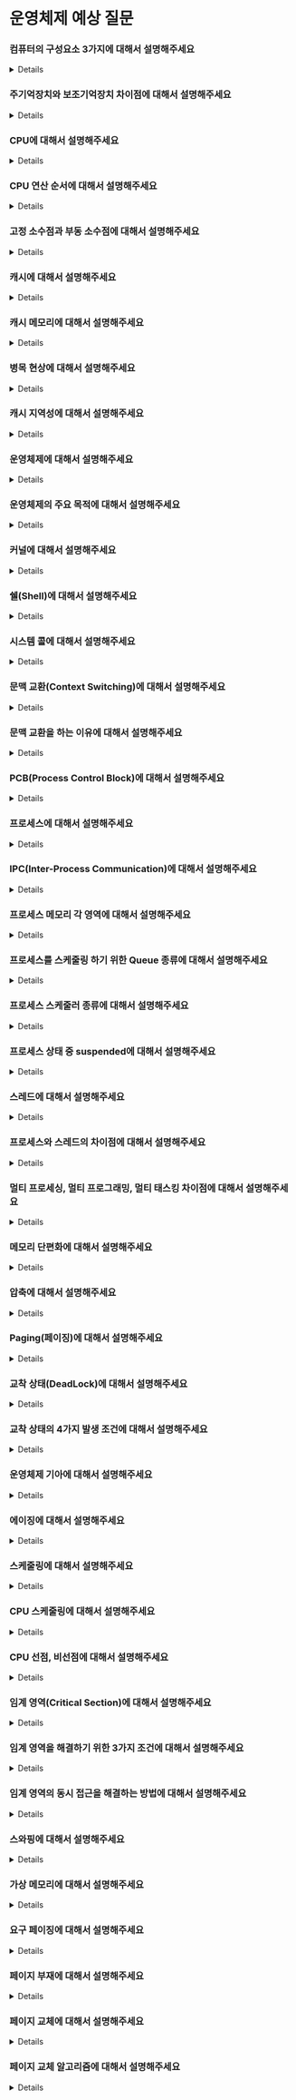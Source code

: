 # 운영체제 예상 질문

### 컴퓨터의 구성요소 3가지에 대해서 설명해주세요

<details>

컴퓨터의 구성요소는 CPU, 데이터를 저장하는 기억장치, 키보드나 모니터와 같은 입출력 장치로 구성되어 있습니다.

</details>

### 주기억장치와 보조기억장치 차이점에 대해서 설명해주세요

<details>

주기억장치는 보조기억장치보다 메인보드 상에서 물리적으로 CPU에 가까이 위치하며 읽고 쓰는 작업의 속도가 더 빠릅니다.
또한 보조기억장치가 주기억장치보다 데이터를 저장할 수 있는 크기가 크고 가격이 저렴합니다.

</details>

### CPU에 대해서 설명해주세요

<details>

CPU는 명령어의 해석과 자료의 연산 및 비교 등의 처리를 제어하는 컴퓨터 핵심 장치입니다.
CPU의 구성요소는 CU(Control Unit), ALU(Arithmetic and Logical Unit), Register로 나뉘어있습니다.
CU는 제어 장치로 컴퓨터 시스템의 작동을 통제하고 지시하는 장치를 말하며 프로그램 명령어에 따라 해독하고, 명령어 실행에 필요한 제어 신호를 기억장치, 연산장치, 입출력 장치에 보내는 것을 말합니다.
ALU는 연산 장치로 연산에 필요한 자료를 입력받아 산술, 논리, 관계, 쉬프트 등 다양한 연산을 수행하는 장치를 말합니다.
레지스터는 중앙 처리 장치(CPU)에 있는 소규모의 고속 기억장치를 말하며 명령어 주소, 연산에 필요한 데이터의 임시 저장 공간으로 사용됩니다.

</details>

### CPU 연산 순서에 대해서 설명해주세요

<details>

CPU 연산 순서는 메모리상의 프로그램 카운터가 가르키는 명령어를 CPU로 적재를 하는 Fetch를 거치고 명령어를 해석하는 Decode, 그리고 해석된 명령어에 따라 연산을 수행하는 Execute 단계를 수행하게 됩니다. 마지막으로 명령어대로 처리된 데이터를 메모리에 기록하는 Writeback이 수행됩니다.

</details>

### 고정 소수점과 부동 소수점에 대해서 설명해주세요

<details>

고정, 부동 소수점은 이진법에서 소수점들을 표현하기 위해서 나온 표현식입니다.
고정 소수점은 총 32비트로 부호를 나타내는 1비트, 정수 15비트, 소수부 16비트로 나눠져 표현을 하게 됩니다.
하지만 이 방식을 이용하게 되면 표현할 수 있는 실수의 범위가 작아 부동 소수점이라는 방식을 이용해서 소수점을 보통 사용합니다.
부동 소수점은 float의 경우 부호 1비트 지수 8비트 가수 23비트로 표현이 가능하고 double의 경우 부호 1비트 지수 11비트 가수 52비트로 고정소수점보다 더 큰 범위를 소수를 표현 가능합니다. 하지만 정밀도 문제가 있어 컴퓨터에서 실수를 다룰 때 연산에 오차가 생길 수 있습니다.

</details>

### 캐시에 대해서 설명해주세요

<details>

캐시는 자주 사용되는 데이터를 가까운 곳에 배치시켜 저장시켜놓고 필요할 때 빠르게 가져다가 쓸 수 있도록 하는 것입니다.

</details>

### 캐시 메모리에 대해서 설명해주세요

<details>

캐시 메모리는 CPU와 메인 메모리인 RAM 사이의 병목현상을 완화하기 위해서 생겨난 메모리입니다.
CPU는 바로 RAM으로 가서 데이터를 꺼내는 것이 아니라 물리적으로 더 가까운 캐시 메모리에서 데이터를 있는지 확인하고 있다면 바로 꺼내서 사용하고 아니라면 램으로 가서 데이터를 가져오게 됩니다. 이때 캐시에 원하는 데이터가 있다면 캐시 히트 없다면 캐시 미스라고 합니다.

</details>

### 병목 현상에 대해서 설명해주세요

<details>

어떤 기기의 두 구성 요소의 성능 차이로 인해서 다른 하나의 잠재 성능을 제한하는 것을 말합니다.

</details>

### 캐시 지역성에 대해서 설명해주세요

<details>

캐시 메모리의 리소스는 무한하지 않기 때문에 적절하게 이용해야지 효율을 높일 수 있습니다. 그래서 효과를 극대화하기 위해서 사용하는 것이 지역성입니다.
지역성에는 시간, 공간, 순차 지역성이 있습니다.
시간 지역성은 가까운 시일 내에 한 번 더 참조할 가능성이 높은 것을 말합니다.
공간 지역성은 사용한 데이터의 인근 데이터들이 참조할 가능성이 높은 것을 말합니다.
순차 지역성은 분기가 발생하지 않는 이상 순차적으로 실행될 가능성이 높은 성질을 말합니다.

</details>

### 운영체제에 대해서 설명해주세요

<details>

컴퓨터 시스템 자원들을 효율적으로 관리하고 사용자가 컴퓨터를 편리하고 효과적으로 사용할 수 있는 환경을 제공하는 프로그램들의 모임을 운영체제라고 합니다.
기본적으로 운영체제는 두 가지 모드를 제공하는 커널모드와 사용자 모드가 이에 해당됩니다.
두 가지 모드로 나눈 이유는 아무 프로그램이나 컴퓨터 자원에 접근하여 조작할 수 있다면 치명적인 오류를 발생시킬 수 있기 때문입니다. 그래서 허가된 프로그램만이 자원에 접근할 수 있게 하기 위해서입니다.
커널 모든 컴퓨터 메모리에 접근이 가능하며 모든 CPU 명령을 실행할 수 있습니다.
사용자 모드는 사용자 애플리케이션을 실행하는 상태로 하드웨어에 직접 접근을 불가능하고 System call 호출 하여 일시적으로 커널모드로 전환하여 메모리를 할당받습니다.

</details>

### 운영체제의 주요 목적에 대해서 설명해주세요

<details>

운영 체제의 주요 목적은 두 가지가 있습니다.
하나는 컴퓨터 자원을 효율적으로 관리하기 위함이고 다른 하나는 컴퓨터 자원을 사용자가 편리하게 이용할 수 있는 환경을 제공하기 위함입니다.

</details>

### 커널에 대해서 설명해주세요

<details>

커널은 하드웨어와 응용 프로그램 사이에서 인터페이스를 제공하는 운영체제의 핵심 프로그램입니다. 주요 기능은 컴퓨터에 속한 자원에 대한 접근을 중재하는 것입니다.

</details>

### 쉘(Shell)에 대해서 설명해주세요

<details>

사용자가 컴퓨터에게 전달하는 명령을 해석하는 프로그램을 말합니다. 즉 커널과 사용자간의 다리 역할을 수행합니다.

</details>

### 시스템 콜에 대해서 설명해주세요

<details>

커널 영역의 기능을 사용자 모드가 접근할 수 있도록 도와주는 기능을 시스템 콜이라고 합니다.
이렇게 시스템 콜을 사용해서 접근하는 이유는 보안을 위해 유저 애플리케이션이 직접 컴퓨터 자원에 접근할 수 없도록 막아놓았기 때문입니다.

</details>

### 문맥 교환(Context Switching)에 대해서 설명해주세요

<details>

현재 진행하고 있는 PCB에 프로세스의 상태를 저장하고 다음 진행할 프로세스 상태 값을 PCB에서 읽어 적용하는 과정을 말합니다.

</details>

### 문맥 교환을 하는 이유에 대해서 설명해주세요

<details>

문맥 교환을 해야지만 현재 task의 상태를 저장하고 다음 task의 상태를 읽어 들여 멀티태스킹이 가능하게 만들 수 있기 때문입니다.

</details>

### PCB(Process Control Block)에 대해서 설명해주세요

<details>

PCB는 특정 프로세스에 대한 중요한 정보를 저장하고 있는 운영체제 자료구조입니다. 프로세스가 생성되면 동시에 고유한 PCB를 생성하게 됩니다. PCB에 저장되는 내용은 프로세스 식별 번호 PID와 프로세스 상태, 프로세스가 다음에 실행할 명령어의 주소 PC(Program Counter), CPU 스케줄링 정보가 담겨 있습니다.

</details>

### 프로세스에 대해서 설명해주세요

<details>

프로세스는 컴퓨터에서 실행되고 있는 프로그램을 말합니다.
프로세스는 총 코드, 데이터, 스택, 힙 영역의 독립된 메모리 영역을 할당받습니다.
그리고 프로세스는 기본적으로 최소 하나의 스레드를 가지고 있고 독립된 메모리 영역이므로 각 프로세스의 자료구조나 변수에 직접 접근이 불가능하고 IPC를 이용해서 다른 프로세스의 자원에 접근할 수 있습니다.

</details>

### IPC(Inter-Process Communication)에 대해서 설명해주세요

<details>

IPC는 서로 독립관계에 있는 프로세스 간에 통신을 할 수 있게끔 도와주는 것으로 커널 영역에서 다음과 같은 IPC설비를 제공하고 있습니다.
종류로는 파이프, 메시지 큐, 공유 메모리가 있습니다.
파이프는 두 개의 프로세스를 연결하고 하나의 프로세스는 쓰기만 하나의 프로세스는 읽기만 할 수 있는 반이중 통신의 형태를 띠고 있습니다.
메시지 큐는 선입선출 자료구조를 가지는 통신설비로 큐는 커널에서 관리됩니다.
메모리 공유는 프로세스끼리 특정 공통의 메모리 영역을 공유하여 통신하는 방법입니다.

</details>

### 프로세스 메모리 각 영역에 대해서 설명해주세요

<details>

데이터 영역은 전역변수, 정적변수 저장되는 공간이며 프로그램 시작과 함께 할당되고 종료와 함께 소멸됩니다.
코드 영역은 실행할 프로그램 코드가 저장되는 텍스트 영역으로 CPU는 이 영역에서 저장된 명령어를 하나씩 가져가 처리합니다.
스택 영역은 함수 호출과 관계되는 지역변수, 매개변수가 저장되는 공간이고 함수 호출과 함께 생성되고 종료와 함께 해제됩니다.
힙 영역은 사용자가 직접 관리할 수 있는 메모리 공간이며 동적으로 메모리가 할당되고 해제됩니다.

</details>

### 프로세스를 스케줄링 하기 위한 Queue 종류에 대해서 설명해주세요

<details>

Job Queue, Ready Queue, Device Queue가 있습니다.
Job Queue는 현재 시스템 내에서 모든 프로세스의 집합이 담겨 있는 것을 말하고 Ready Queue는 현재 메모리 내에 있으면서 CPU를 할당받기를 기다리는 프로세스의 집합, Device Queue는 Device I/O 작업을 대기하고 있는 프로세스의 집합을 말합니다.

</details>

### 프로세스 스케줄러 종류에 대해서 설명해주세요

<details>

장기, 단기, 중기 스케줄러가 있습니다.
장기 스케줄러는 어떤 프로세스에 메모리를 할당하여 ready queue에 보낼지 결정하는 역할을 합니다.
단기 스케줄러는 CPU와 메모리 사이의 스케줄링을 담당하며, ready queue에서 cpu를 기다리는 프로세스 중 어떤 프로세스를 running 시킬지 결정하는 역할을 합니다.
중기 스케줄러는 현 시스템 메모리에 너무 많은 프로세스가 올라오는 것을 조절하는 스케줄러입니다. 메모리에 너무 많이 올라와 있다면 여유 공간을 마련하기 위해 프로세스를 메모리에서 디스크로 쫓아내는 역할을 합니다.

</details>

### 프로세스 상태 중 suspended에 대해서 설명해주세요

<details>

외부적인 이유로 프로세스의 수행이 정지된 상태로 할당된 메모리 모두 swap out된 것을 말합니다. blocked 상태는 다른 I/O 작업을 기다리는 상태이기 때문에 스스로 ready 상태로 돌아갈 수 있지만, suspended는 외부적인 이유로 suspending 되었기에 스스로 ready 상태로 돌아갈 수 없습니다.

</details>

### 스레드에 대해서 설명해주세요

<details>

스레드는 프로세스 내에서 실재 작업을 수행하는 주체를 말합니다.

</details>

### 프로세스와 스레드의 차이점에 대해서 설명해주세요

<details>

프로세스는 운영체제로부터 자원을 할당받는 작업의 단위이고 스레드는 프로세스가 할당받은 메모리를 사용하는 실행의 단위입니다.
프로세스 생성 시에 시스템 콜이 필요하고 스레드는 필요하지 않기 때문에 스레드를 생성할 때에 리소스를 절약할 수 있습니다.
프로세스들끼리는 독립된 메모리 영역을 가지고 스레드는 프로세스의 내부 스레들끼리 스택을 제외한 메모리를 공유해서 사용합니다.
그렇기에 스레드를 이용하면 문맥교환 속도가 빠르고 통신 비용이 적게 듭니다. 하지만 메모리 공간을 공유하는 만큼 동기화 문제에 대해서 주의해야 합니다.

</details>

### 멀티 프로세싱, 멀티 프로그래밍, 멀티 태스킹 차이점에 대해서 설명해주세요

<details>

멀티 프로세싱은 다수 프로세서가 다수 프로세스를 병렬적으로 처리하는 것을 말합니다.
멀티 프로그래밍은 하나의 프로세스를 처리하는 과정에서 프로세스의 처리 속도와 입출력 속도 차이로 인해 입출력 처리가 완료될 때까지 기다리는 비효율적인 상황을 해결하기 위해 입출력이 완료될 때까지 시간을 버리지 않고 다른 프로세스를 처리할 수 있도록 해주는 것을 말합니다.
멀티 태스킹은 다수의 작업을 운영체제 스케줄링에 의해 번갈아가면서 처리하는 것을 말합니다.

</details>

### 메모리 단편화에 대해서 설명해주세요

<details>

메모리의 빈 공간이 여러 개의 조각으로 나뉘는 현상을 말하고 내부 단편화, 외부 단편화 두 개의 종류로 나눠집니다.
내부 단편화는 프로세스가 필요한 메모리의 크기보다 더 큰 메모리를 할당하여 메모리가 낭비되는 현상을 말합니다.
외부 단편화는 메모리 할당, 해제가 반복되면서 작은 메모리가 중간중간 비게 되면서 실제 프로세스가 할당될 수 있는 메모리의 공간은 충분하기 중간중간 비어있어 메모리를 할당하지 못하는 것을 말합니다.

</details>

### 압축에 대해서 설명해주세요

<details>

외부 단편화를 해소하기 위해서 할당된 메모리 공간들을 한쪽으로 몰아넣어 자유 공간을 확보하는 방법을 말합니다.

</details>

### Paging(페이징)에 대해서 설명해주세요

<details>

외부 단편화를 없애기 위해 나온 메모리 관리 기법이고 하나의 프로세스가 사용하는 메모리 공간이 연속적이어야 한다는 제약을 없앤 것을 말합니다.
물리 메모리는 Frame이라는 고정 크기로 분리하고 논리 메모리는 페이지라는 고정 크기로 블록으로 분리합니다. 대신 이 문제는 내부 단편화 문제의 비중이 커질 수 있습니다.

</details>

### 교착 상태(DeadLock)에 대해서 설명해주세요

<details>

두 개 이상의 프로세스가 한정된 공유자원을 서로 요구해 자원을 얻지 못하고 계속 기다리게 되는 상태를 말합니다.

</details>

### 교착 상태의 4가지 발생 조건에 대해서 설명해주세요

<details>

교착 상태 4가지 발생 조건은 상호 배제, 점유와 대기, 비선점, 환형 대기가 있습니다.
상호 배제는 한 자원에 대해서 한 번에 한 프로세스만이 사용할 수 있어야 하는 것을 말합니다.
점유와 대기는 하나의 자원을 누군가 점유하고 있는데 다른 프로세스가 사용 중인 자원을 사용하기 위해서 대기하고 있는 상태의 프로세스가 존재해야 한다는 것입니다.
비선점은 다른 프로세스에 할당된 자원은 사용이 끝날 때까지 강제로 빼앗을 수 없어야 한다는 것을 말합니다.
순환 대기는 자원을 요구하는 프로세스들의 집합이 사이클을 이루어야 하는 것을 말합니다.

</details>

### 운영체제 기아에 대해서 설명해주세요

<details>

특정 프로세스가 우선순위가 낮거나 낮은 cpu burst time으로 인해서 자원을 계속해서 할당받지 못하는 상태를 말합니다.

</details>

### 에이징에 대해서 설명해주세요

<details>

스케줄링 시스템에서 기아 방지를 위해 사용되는 기술입니다. 특정 프로세스가 우선순위가 낮거나 cpu burst time이 낮아 계속해서 대기하는 경우, 기다린 시간에 비례해서 우선순위를 올려 가까운 시일 내에 자원을 할당받을 수 있도록 하는 기법을 말합니다.

</details>

### 스케줄링에 대해서 설명해주세요

<details>

여러 프로세스는 한정된 자원을 동시에 요구하게 되는데 이때 어떤 방식으로 자원을 나눠줄지에 대한 정책에 대해서 말합니다. 예를 들어 cpu burst 시간이나 우선순위에 따라서 리소스를 부여하는 것을 말합니다.

</details>

### CPU 스케줄링에 대해서 설명해주세요

<details>

하나의 CPU는 동시에 여러 개의 프로세스를 처리할 수 없기 때문에 한순간에 어떤 프로세스가 CPU를 사용하게 할 건지 결정하는 정책입니다.

</details>

### CPU 선점, 비선점에 대해서 설명해주세요

<details>

비선점은 이미 할당된 CPU를 다른 프로세스가 강제로 빼앗아 사용할 수 없는 스케줄링 기법입니다.
예로 FCFS, SJF, HRM이 있습니다.
FCFS는 준비상태 큐에 도착하는 순서대로 CPU를 할당하는 기법입니다.
SJF는 짧은 cpu burst 시간을 가진 프로세스에 먼저 CPU를 할당하는 기법입니다.
HRN은 SJF 기법을 보완하기 위한 것으로 높은 cpu burst 시간을 가진 프로세스의 기아 상태를 방지하기 위해서 대기 시간이 길어질수록 높은 우선순위를 부여하도록 하는 것입니다.
선점은 프로세스가 CPU를 할당받아 진행되고 있다가 현재 프로세스보다 더 높은 우선순위를 가진 프로세스가 있다면 CPU를 강제로 빼앗길 수 있는 것을 말합니다.
예로 SRTF, Priority Scheduling, RR, MQ이 있습니다.
SRTF는 현재 수행 중인 프로세스의 남은 cpu burst time 보다 짧은 cpu burst time을 가지는 프로세스가 들어오게 될 경우 CPU를 뺏기는 것을 말합니다.
우선순위 스케줄러는 현재 프로세스보다 높은 우선순위를 가지는 프로세스가 도착할 경우 현재 프로세스를 멈추고 더 높은 우선순위를 가지는 프로세스를 준비 큐 헤드에 위치시킵니다.
라운드 로빈은 각 프로세스에 우선순위를 매기지 않고 동일한 크기의 시간을 부여하여 순서대로 CPU를 할당하는 것을 말합니다.

</details>

### 임계 영역(Critical Section)에 대해서 설명해주세요

<details>

프로세스 간에 공유자원을 접근하는 데에 있어서 문제가 발생하지 않도록 한 번에 하나의 프로세스만 이용하게끔 보장해줘야 하는 영역을 말합니다.

</details>

### 임계 영역을 해결하기 위한 3가지 조건에 대해서 설명해주세요

<details>

상호 배제, 진행, 한정 대기가 있습니다.
상호 배제는 하나의 프로세스가 임계 영역에 들어가 있다면 다른 프로세스를 들어갈 수 없어야 하는 것을 말합니다.
진행은 임계 영역에 들어가려는 프로세스가 하나가 아닌 여러 개일 경우에 어떤 프로세스가 들어가야 하는지 결정해주어야 하는 것을 말합니다.
한정 대기는 다른 프로세스의 기아 방지를 위해서 한 번 임계구역에 접근했던 프로세스는 다음 임계 구역에 들어갈 때 제한을 두어야 한다는 것을 말합니다.

</details>

### 임계 영역의 동시 접근을 해결하는 방법에 대해서 설명해주세요

<details>

락, 뮤텍스, 세마포어, 모니터가 있습니다.
락은 하나의 스레드나 프로세스가 자원을 사용하고 있으면 락을 걸어 사용하지 못하게 하는 것을 말합니다. 락은 이미 사용 중인 영역에 자원을 요청하게 되면 잠금이 풀릴 때까지 무한루프가 돌면서 아무 일을 하지 않으면서 대기하게 됩니다.
뮤텍스은 0과 1로 이루어진 세마포어와 유사합니다. 뮤텍스는 락과 같이 공유 자원을 요청하고 락이 풀릴 때까지 기다려야 한다는 점은 같지만, 무한 루프를 돌며 CPU를 양보하지 않는 락과는 달리 뮤텍스는 컨텍스트 스위칭을 하면서 다른 작업을 하며 기다릴 수 있습니다.
세마포어는 이진 세마포어, 카운팅 세마포어로 나뉘어 있습니다. 이진 세마포어는 0과 1로 이루어져 있고 하나의 스레드나 프로세스의 접근만을 허용하고 카운팅 세마포어는 불린이 아닌 정수 값을 가지며 정수 값은 프로세스가 접근할 수 있는 최대 허용치를 나타내기에 하나가 아닌 지정한 정수 값만큼 여러 개의 프로세스나 스레드가 공유 자원에 접근할 수 있습니다.
모니터는 한 프로세스 내에 한 스레드만 자원에 접근을 허용하는 것을 말합니다. 즉 하나의 프로세스 안에 다른 스레드 간 동기화를 할 때 사용합니다.

</details>

### 스와핑에 대해서 설명해주세요

<details>

메모리 관리를 위해 사용되는 기법입니다. CPU busrt time이 끝난 프로세스의 메모리는 보조 기억 장치 디스크에 내리고 다른 프로세스를 메모리로 불러오는 것을 말합니다. 주 기억장치로 불러오는 과정을 swap-in 이라고 부르고 보조 기억장치로 내보내는 과정을 swap-out이라고 합니다

</details>

### 가상 메모리에 대해서 설명해주세요

<details>

다중 프로그래밍을 실현하기 위해서는 많은 프로세스를 동시에 메모리에 적재해야 한다. 그렇게 하기 위해서 기존에 프로세스 전체를 메모리 내에 올리는 방식이 아닌 일정 부분만 올려서 메모리를 올려 사용하는 것을 말합니다.
이렇게 하면 더 많은 프로세스를 메모리에 적재할 수 있기에 더 많은 프로그램을 동시에 실행할 수 있어 CPU 이용률과 처리율이 높아지고 메모리보다 더 큰 물리 메모리를 가진 프로세스 또한 적재할 수 있는 장점이 있습니다. 또한, 프로그램 전체를 swap 할 필요가 없기 때문에 swap에 필요한 입출력 시간이 줄어들게 됩니다.

</details>

### 요구 페이징에 대해서 설명해주세요

<details>

프로세스를 실행하려 할 때 프로세스 전체 메모리를 적재하는 것이 아닌 초기 실행에 필요한 부분의 메모리만 적재하는 전략을 말합니다.

</details>

### 페이지 부재에 대해서 설명해주세요

<details>

메모리에 적재되어있는 페이지 중 사용해야 할 페이지가 없는 것을 말합니다. 이때는 페이지 교체가 일어나게 됩니다.

</details>

### 페이지 교체에 대해서 설명해주세요

<details>

프로그램 실행 시에 모든 내용이 메모리에 올라와 있지 않기 때문에, 프로세스 동작에 필요한 페이지를 요청하게 되는데 물리 메모리가 가득 차 있어 메인 메모리와 보조 기억장치 사이에 스왑이 일어나야 하는데 이때 일어나는 것이 페이지 교체라고 합니다.

</details>

### 페이지 교체 알고리즘에 대해서 설명해주세요

<details>

FIFO, 최적 페이지 교체, LRU, LFU, MFU가 있습니다.
FIFO는 메인 메모리에 먼저 들어온 것 페이지부터 순서대로 변경되는 것을 말합니다.
최적 페이지 교체는 앞으로 가장 오랫동안 사용되지 않을 것 같은 페이지를 찾아 교체하는 것을 말합니다.
LRU는 가장 오랫동안 사용되지 않는 페이지를 선택하여 교체하는 것을 말합니다.
LFU는 참조 횟수가 가장 적은 페이지를 교체하는 방법입니다. 활발하게 사용되는 페이지가 계속 사용할 가능성이 높다는 가정하에 만들어진 알고리즘입니다.
MFU는 참조 횟수가 가장 높은 페이지를 교체하는 방법입니다. 이는 참조 횟수가 적은 페이지가 앞으로 사용될 가능성이 더 많다는 것을 가정하에 만들어진 알고리즘입니다.

</details>
